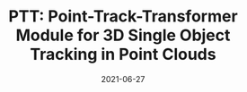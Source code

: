 ---
title: "PTT: Point-Track-Transformer Module for 3D Single Object Tracking in Point Clouds"
excerpt: 'Jiayao Shan, Sifan Zhou, Zheng Fang, **Yubo Cui**'
collection: publications
permalink: /publication/ptt
date: 2021-06-27
venue: 'IEEE International Conference on Intelligent Robots and Systems (IROS) 2021'
paperurl: '/files/PTT.pdf'
link: 'https://ieeexplore.ieee.org/document/9636821'
github: 'https://github.com/shanjiayao/PTT'
citation: 'J. Shan, S. Zhou, Z. Fang and Y. Cui, "PTT: Point-Track-Transformer Module for 3D Single Object Tracking in Point Clouds," 2021 IEEE/RSJ International Conference on Intelligent Robots and Systems (IROS), Prague, Czech Republic, 2021, pp. 1310-1316, doi: 10.1109/IROS51168.2021.9636821.'
---